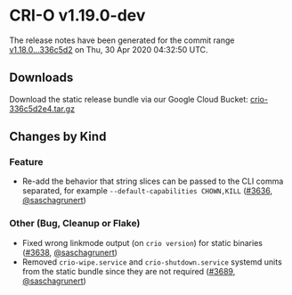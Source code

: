 # CRI-O v1.19.0-dev

The release notes have been generated for the commit range
[v1.18.0...336c5d2](https://github.com/cri-o/cri-o/compare/v1.18.0...336c5d2e4dea95fd330054aaa26d26ace7f520b1) on Thu, 30 Apr 2020 04:32:50 UTC.

## Downloads

Download the static release bundle via our Google Cloud Bucket:
[crio-336c5d2e4.tar.gz][0]

[0]: https://storage.googleapis.com/k8s-conform-cri-o/artifacts/crio-336c5d2e4.tar.gz

## Changes by Kind

### Feature

- Re-add the behavior that string slices can be passed to the CLI comma separated, for example `--default-capabilities CHOWN,KILL` ([#3636](https://github.com/cri-o/cri-o/pull/3636), [@saschagrunert](https://github.com/saschagrunert))

### Other (Bug, Cleanup or Flake)

- Fixed wrong linkmode output (on `crio version`) for static binaries ([#3638](https://github.com/cri-o/cri-o/pull/3638), [@saschagrunert](https://github.com/saschagrunert))
- Removed `crio-wipe.service` and `crio-shutdown.service` systemd units from the static bundle since they are not required ([#3689](https://github.com/cri-o/cri-o/pull/3689), [@saschagrunert](https://github.com/saschagrunert))